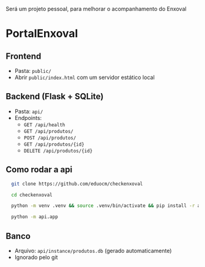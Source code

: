 Será um projeto pessoal, para melhorar o acompanhamento do Enxoval


# PortalEnxoval

## Frontend
- Pasta: `public/`
- Abrir `public/index.html` com um servidor estático local

## Backend (Flask + SQLite)
- Pasta: `api/`
- Endpoints:
  - `GET /api/health`
  - `GET /api/produtos/`
  - `POST /api/produtos/`
  - `GET /api/produtos/{id}`
  - `DELETE /api/produtos/{id}`


## Como rodar a api
  ```bash
    git clone https://github.com/eduocm/checkenxoval

    cd checkenxoval

    python -m venv .venv && source .venv/bin/activate && pip install -r api/requirements.txt

    python -m api.app
  ```

## Banco
- Arquivo: `api/instance/produtos.db` (gerado automaticamente)
- Ignorado pelo git